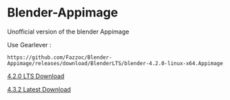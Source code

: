  # Blender-Appimage

Unofficial version of the blender Appimage

Use Gearlever :
```shell
https://github.com/Fazzoc/Blender-Appimage/releases/download/BlenderLTS/blender-4.2.0-linux-x64.Appimage
```

[4.2.0 LTS Download](https://github.com/Fazzoc/Blender-Appimage/releases/download/BlenderLTS/blender-4.2.0-linux-x64.Appimage)

[4.3.2 Latest Download](https://github.com/Fazzoc/Blender-Appimage/releases/download/BlenderLatest/blender-4.3.2-linux-x64.Appimage)
